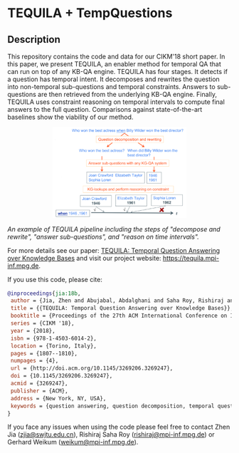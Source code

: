 # TEQUILA + TempQuestions

Description
------
This repository contains the code and data for our CIKM'18 short paper. In this paper, we present TEQUILA, an enabler method
for temporal QA that can run on top of any KB-QA engine. TEQUILA has four stages. It detects if a question has temporal intent. It decomposes and rewrites the question into non-temporal sub-questions
and temporal constraints. Answers to sub-questions are then retrieved from the underlying KB-QA engine. Finally, TEQUILA uses
constraint reasoning on temporal intervals to compute final answers to the full question. Comparisons against state-of-the-art
baselines show the viability of our method. 

<center><img src="example.png"  alt="example" width=60%  /></center>

*An example of TEQUILA pipeline including the steps of "decompose and rewrite", "answer sub-questions", and "reason on time intervals".*

For more details see our paper: [TEQUILA: Temporal Question Answering over Knowledge Bases](https://arxiv.org/abs/1908.03650) and visit our project website: https://tequila.mpi-inf.mpg.de.

If you use this code, please cite:
```bibtex
@inproceedings{jia:18b,
 author = {Jia, Zhen and Abujabal, Abdalghani and Saha Roy, Rishiraj and Str\"{o}tgen, Jannik and Weikum, Gerhard},
 title = {{TEQUILA: Temporal Question Answering over Knowledge Bases}},
 booktitle = {Proceedings of the 27th ACM International Conference on Information and Knowledge Management},
 series = {CIKM '18},
 year = {2018},
 isbn = {978-1-4503-6014-2},
 location = {Torino, Italy},
 pages = {1807--1810},
 numpages = {4},
 url = {http://doi.acm.org/10.1145/3269206.3269247},
 doi = {10.1145/3269206.3269247},
 acmid = {3269247},
 publisher = {ACM},
 address = {New York, NY, USA},
 keywords = {question answering, question decomposition, temporal questions},
}
```

If you face any issues when using the code please feel free to contact Zhen Jia (zjia@swjtu.edu.cn), Rishiraj Saha Roy (rishiraj@mpi-inf.mpg.de) or Gerhard Weikum (weikum@mpi-inf.mpg.de).
